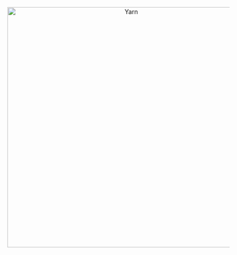 <p align="center">
  <a href="https://koompi.org/">
    <img alt="Yarn" src="https://github.com/pi/files/blob/master/git-logo-pi.png?raw=true" width="546">
  </a>
</p>
